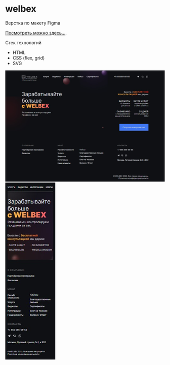 # welbex
Верстка  по макету Figma<br/> 

 [Посмотреть можно здесь...](https://dianaveselkina.github.io/welbex/). 

 
Стек технологий
* HTML
* CSS (flex, grid)
* SVG


![banner](https://github.com/dianaveselkina/welbex/blob/main/welbex_desktop.jpg)
![banner](https://github.com/dianaveselkina/welbex/blob/main/welbex_mobile.jpg)
